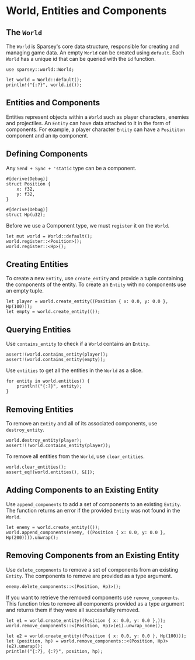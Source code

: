# World, Entities and Components

## The `World`
The `World` is Sparsey's core data structure, responsible for creating and managing game data. An
empty `World` can be created using `default`. Each `World` has a unique id that can be queried with
the `id` function.

```rust, ignore
use sparsey::world::World;

let world = World::default();
println!("{:?}", world.id());
```
  
## Entities and Components
Entities represent objects within a `World` such as player characters, enemies and projectiles. An
`Entity` can have data attached to it in the form of components. For example, a player character
`Entity` can have a `Posititon` component and an `Hp` component.

## Defining Components
Any `Send + Sync + 'static` type can be a component.

```rust, ignore
#[derive(Debug)]
struct Position {
    x: f32,
    y: f32,
}

#[derive(Debug)]
struct Hp(u32);
```

Before we use a Component type, we must `register` it on the `World`.

```rust, ignore
let mut world = World::default();
world.register::<Position>();
world.register::<Hp>();
```

## Creating Entities
To create a new `Entity`, use `create_entity` and provide a tuple containing the components of the
entity. To create an `Entity` with no components use an empty tuple.

```rust, ignore
let player = world.create_entity((Position { x: 0.0, y: 0.0 }, Hp(100)));
let empty = world.create_entity(());
```

## Querying Entities
Use `contains_entity` to check if a `World` contains an `Entity`.

```rust, ignore
assert!(world.contains_entity(player));
assert!(world.contains_entity(empty));
```

Use `entities` to get all the entities in the `World` as a slice.

```rust, ignore
for entity in world.entities() {
    println!("{:?}", entity);
}
```

## Removing Entities
To remove an `Entity` and all of its associated components, use `destroy_entity`.

```rust, ignore
world.destroy_entity(player);
assert!(!world.contains_entity(player));
```

To remove all entities from the `World`, use `clear_entities`.

```rust, ignore
world.clear_entities();
assert_eq!(world.entities(), &[]);
```

## Adding Components to an Existing Entity
Use `append_components` to add a set of components to an existing `Entity`. The function returns an
error if the provided `Entity` was not found in the `World`.

```rust, ignore
let enemy = world.create_entity(());
world.append_components(enemy, ((Position { x: 0.0, y: 0.0 }, Hp(200)))).unwrap();
```

## Removing Components from an Existing Entity
Use `delete_components` to remove a set of components from an existing `Entity`. The components to
remove are provided as a type argument.

```rust, ignore
enemy.delete_components::<(Position, Hp)>();
```

If you want to retrieve the removed components use `remove_components`. This function tries to
remove all components provided as a type argument and returns them if they were all successfully
removed.

```rust, ignore
let e1 = world.create_entity((Position { x: 0.0, y: 0.0 },));
world.remove_components::<(Position, Hp)>(e1).unwrap_none();

let e2 = world.create_entity((Position { x: 0.0, y: 0.0 }, Hp(100)));
let (position, hp) = world.remove_components::<(Position, Hp)>(e2).unwrap();
println!("{:?}, {:?}", position, hp);
```
